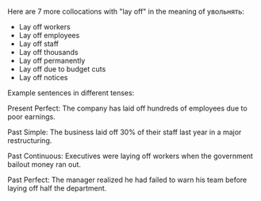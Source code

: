  Here are 7 more collocations with "lay off" in the meaning of увольнять:

- Lay off workers
- Lay off employees
- Lay off staff
- Lay off thousands 
- Lay off permanently 
- Lay off due to budget cuts
- Lay off notices

Example sentences in different tenses:

Present Perfect: The company has laid off hundreds of employees due to poor earnings.  

Past Simple: The business laid off 30% of their staff last year in a major restructuring.

Past Continuous: Executives were laying off workers when the government bailout money ran out.

Past Perfect: The manager realized he had failed to warn his team before laying off half the department.